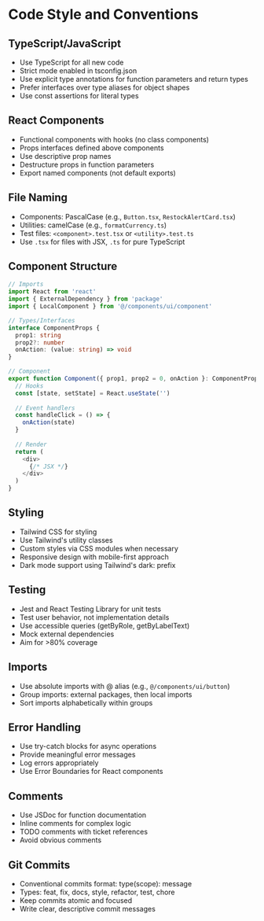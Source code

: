# Code Style and Conventions

## TypeScript/JavaScript
- Use TypeScript for all new code
- Strict mode enabled in tsconfig.json
- Use explicit type annotations for function parameters and return types
- Prefer interfaces over type aliases for object shapes
- Use const assertions for literal types

## React Components
- Functional components with hooks (no class components)
- Props interfaces defined above components
- Use descriptive prop names
- Destructure props in function parameters
- Export named components (not default exports)

## File Naming
- Components: PascalCase (e.g., `Button.tsx`, `RestockAlertCard.tsx`)
- Utilities: camelCase (e.g., `formatCurrency.ts`)
- Test files: `<component>.test.tsx` or `<utility>.test.ts`
- Use `.tsx` for files with JSX, `.ts` for pure TypeScript

## Component Structure
```typescript
// Imports
import React from 'react'
import { ExternalDependency } from 'package'
import { LocalComponent } from '@/components/ui/component'

// Types/Interfaces
interface ComponentProps {
  prop1: string
  prop2?: number
  onAction: (value: string) => void
}

// Component
export function Component({ prop1, prop2 = 0, onAction }: ComponentProps) {
  // Hooks
  const [state, setState] = React.useState('')
  
  // Event handlers
  const handleClick = () => {
    onAction(state)
  }
  
  // Render
  return (
    <div>
      {/* JSX */}
    </div>
  )
}
```

## Styling
- Tailwind CSS for styling
- Use Tailwind's utility classes
- Custom styles via CSS modules when necessary
- Responsive design with mobile-first approach
- Dark mode support using Tailwind's dark: prefix

## Testing
- Jest and React Testing Library for unit tests
- Test user behavior, not implementation details
- Use accessible queries (getByRole, getByLabelText)
- Mock external dependencies
- Aim for >80% coverage

## Imports
- Use absolute imports with @ alias (e.g., `@/components/ui/button`)
- Group imports: external packages, then local imports
- Sort imports alphabetically within groups

## Error Handling
- Use try-catch blocks for async operations
- Provide meaningful error messages
- Log errors appropriately
- Use Error Boundaries for React components

## Comments
- Use JSDoc for function documentation
- Inline comments for complex logic
- TODO comments with ticket references
- Avoid obvious comments

## Git Commits
- Conventional commits format: type(scope): message
- Types: feat, fix, docs, style, refactor, test, chore
- Keep commits atomic and focused
- Write clear, descriptive commit messages